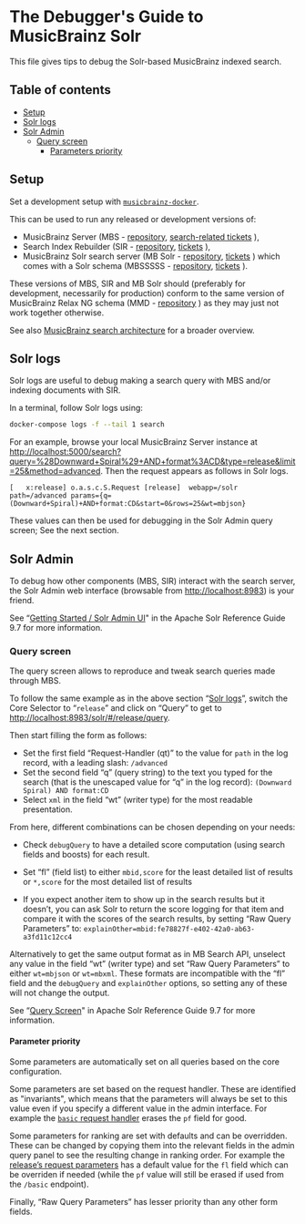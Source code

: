 The Debugger's Guide to MusicBrainz Solr
========================================

This file gives tips to debug the Solr-based MusicBrainz indexed search.

Table of contents
-----------------

<!-- toc -->

- [Setup](#setup)
- [Solr logs](#solr-logs)
- [Solr Admin](#solr-admin)
  * [Query screen](#query-screen)
    + [Parameters priority](#parameters-priority)

<!-- tocstop -->

Setup
-----

Set a development setup with [`musicbrainz-docker`](https://github.com/metabrainz/musicbrainz-docker).

This can be used to run any released or development versions of:
* MusicBrainz Server (MBS -
[repository](https://github.com/metabrainz/musicbrainz-server/),
[search-related tickets](https://tickets.metabrainz.org/issues/?jql=project%20%3D%20MBS%20AND%20component%20%3D%20Search%20AND%20status%20!%3D%20Closed)
),
* Search Index Rebuilder (SIR -
[repository](https://github.com/metabrainz/sir/),
[tickets](https://tickets.metabrainz.org/issues/?jql=project%20%3D%20SEARCH%20AND%20component%20%3D%20Indexer%20AND%20status%20!%3D%20Closed)
),
* MusicBrainz Solr search server (MB Solr -
[repository](https://github.com/metabrainz/mb-solr/),
[tickets](https://tickets.metabrainz.org/issues/?jql=project%20%3D%20SEARCH%20AND%20component%20%3D%20%22Response%20Writer%22%20AND%20status%20!%3D%20Closed)
)
which comes with a Solr schema (MBSSSSS -
[repository](https://github.com/metabrainz/mbsssss/),
[tickets](https://tickets.metabrainz.org/issues/?jql=project%20%3D%20SEARCH%20AND%20component%20%3D%20Schema%20AND%20status%20!%3D%20Closed)
).

These versions of MBS, SIR and MB Solr should
(preferably for development, necessarily for production)
conform to the same version of MusicBrainz Relax NG schema (MMD -
[repository](https://github.com/metabrainz/mmd-schema)
) as they may just not work together otherwise.

See also [MusicBrainz search architecture](https://musicbrainz.org/doc/Development/Search_Architecture) for a broader overview.

Solr logs
---------

Solr logs are useful to debug making a search query with MBS and/or indexing documents with SIR.

In a terminal, follow Solr logs using:

```sh
docker-compose logs -f --tail 1 search
```

For an example, browse your local MusicBrainz Server instance at
<http://localhost:5000/search?query=%28Downward+Spiral%29+AND+format%3ACD&type=release&limit=25&method=advanced>.
Then the request appears as follows in Solr logs.
```
[   x:release] o.a.s.c.S.Request [release]  webapp=/solr path=/advanced params={q=(Downward+Spiral)+AND+format:CD&start=0&rows=25&wt=mbjson}
```

These values can then be used for debugging in the Solr Admin query screen; See the next section.

Solr Admin
----------

To debug how other components (MBS, SIR) interact with the search server,
the Solr Admin web interface (browsable from <http://localhost:8983>) is your friend.

See “[Getting Started / Solr Admin UI](https://solr.apache.org/guide/solr/9_7/getting-started/solr-admin-ui.html)"
in the Apache Solr Reference Guide 9.7 for more information.

### Query screen

The query screen allows to reproduce and tweak search queries made through MBS.

To follow the same example as in the above section “[Solr logs](#solr-logs)”,
switch the Core Selector to “`release`” and click on “Query” to get to
<http://localhost:8983/solr/#/release/query>.

Then start filling the form as follows:
* Set the first field “Request-Handler (qt)”
  to the value for `path` in the log record, with a leading slash:
  `/advanced`
* Set the second field “q” (query string)
  to the text you typed for the search
  (that is the unescaped value for “q” in the log record):
  `(Downward Spiral) AND format:CD`
* Select `xml` in the field “wt” (writer type) for the most readable presentation.

From here, different combinations can be chosen depending on your needs:

* Check `debugQuery` to have a detailed score computation (using search fields and boosts) for each result.

* Set “fl” (field list) to
  either `mbid,score` for the least detailed list of results
  or `*,score` for the most detailed list of results

* If you expect another item to show up in the search results but it doesn’t,
  you can ask Solr to return the score logging for that item
  and compare it with the scores of the search results,
  by setting “Raw Query Parameters” to:
  `explainOther=mbid:fe78827f-e402-42a0-ab63-a3fd11c12cc4`

Alternatively to get the same output format as in MB Search API,
unselect any value in the field “wt” (writer type) and
set “Raw Query Parameters” to either `wt=mbjson` or `wt=mbxml`.
These formats are incompatible with the “fl” field and the
`debugQuery` and `explainOther` options, so setting any of these
will not change the output.

See “[Query Screen](https://solr.apache.org/guide/solr/9_7/query-guide/query-screen.html)"
in Apache Solr Reference Guide 9.7 for more information.

#### Parameter priority

Some parameters are automatically set on all queries based on the core configuration.

Some parameters are set based on the request handler.
These are identified as "invariants", which means that the parameters will always be set to this value even if you specify a different value in the admin interface.
For example the [`basic` request handler](https://github.com/metabrainz/mbsssss/blob/v-2025-05-13/common/requestHandler-basic.xml) erases the `pf` field for good.

Some parameters for ranking are set with defaults and can be overridden.
These can be changed by copying them into the relevant fields in the admin query panel to see the resulting change in ranking order.
For example the [release’s request parameters](https://github.com/metabrainz/mbsssss/blob/v-2025-05-13/release/conf/request-params.xml)
has a default value for the `fl` field which can be overriden if needed
(while the `pf` value will still be erased if used from the `/basic` endpoint).

Finally, “Raw Query Parameters” has lesser priority than any other form fields.
